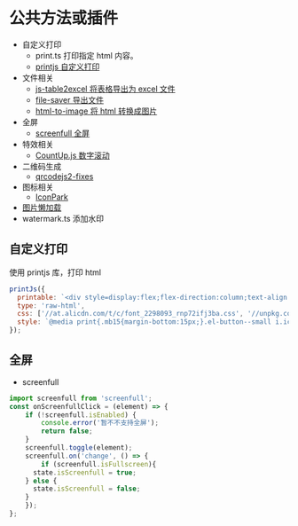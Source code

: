 # 公共方法或插件

- 自定义打印
  - print.ts 打印指定 html 内容。
  - [printjs 自定义打印](https://printjs.crabbly.com/#documentation)
- 文件相关
  - [js-table2excel 将表格导出为 excel 文件](https://www.npmjs.com/package/js-table2excel)
  - [file-saver 导出文件](https://www.npmjs.com/package/file-saver)
  - [html-to-image 将 html 转换成图片](https://www.npmjs.com/package/html-to-image)
- 全屏
  - [screenfull 全屏](https://www.npmjs.com/package/screenfull)
- 特效相关
  - [CountUp.js 数字滚动](https://www.npmjs.com/package/countup.js)
- 二维码生成
  - [qrcodejs2-fixes](https://www.npmjs.com/package/qrcodejs2-fixes)
- 图标相关
  - [IconPark](https://iconpark.oceanengine.com/official)
- [图片懒加载](https://juejin.cn/post/6890325820200943629)
- watermark.ts 添加水印


## 自定义打印
使用 printjs 库，打印 html
```js
printJs({
  printable: `<div style=display:flex;flex-direction:column;text-align:center><h3>${props.printName}</h3></div><table border=1 cellspacing=0><tr>${tableTh}${tableTrTd}</table>`,
  type: 'raw-html',
  css: ['//at.alicdn.com/t/c/font_2298093_rnp72ifj3ba.css', '//unpkg.com/element-plus/dist/index.css'],
  style: `@media print{.mb15{margin-bottom:15px;}.el-button--small i.iconfont{font-size: 12px !important;margin-right: 5px;}}; .table-th{word-break: break-all;white-space: pre-wrap;}.table-center{text-align: center;}`,
});
```

## 全屏
- screenfull
```js
import screenfull from 'screenfull';
const onScreenfullClick = (element) => {
	if (!screenfull.isEnabled) {
		console.error('暂不不支持全屏');
		return false;
	}
	screenfull.toggle(element);
	screenfull.on('change', () => {
		if (screenfull.isFullscreen){
      state.isScreenfull = true;
    } else {
      state.isScreenfull = false;
    }
	});
};
```